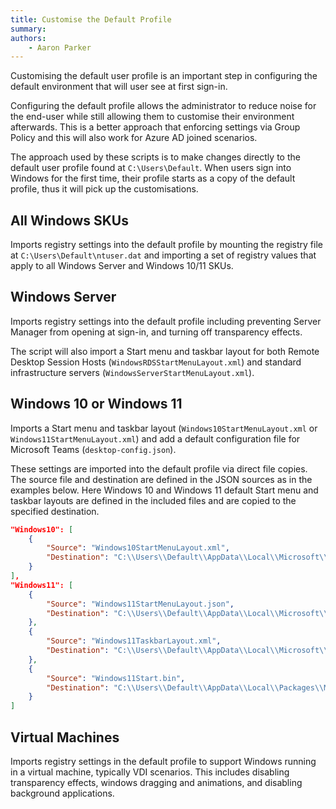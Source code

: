 ```yaml
---
title: Customise the Default Profile
summary:
authors:
    - Aaron Parker
---
```

Customising the default user profile is an important step in configuring the default environment that will user see at first sign-in.

Configuring the default profile allows the administrator to reduce noise for the end-user while still allowing them to customise their environment afterwards. This is a better approach that enforcing settings via Group Policy and this will also work for Azure AD joined scenarios.

The approach used by these scripts is to make changes directly to the default user profile found at `C:\Users\Default`. When users sign into Windows for the first time, their profile starts as a copy of the default profile, thus it will pick up the customisations.

## All Windows SKUs

Imports registry settings into the default profile by mounting the registry file at `C:\Users\Default\ntuser.dat` and importing a set of registry values that apply to all Windows Server and Windows 10/11 SKUs.

## Windows Server

Imports registry settings into the default profile including preventing Server Manager from opening at sign-in, and turning off transparency effects.

The script will also import a Start menu and taskbar layout for both Remote Desktop Session Hosts (`WindowsRDSStartMenuLayout.xml`) and standard infrastructure servers (`WindowsServerStartMenuLayout.xml`).

## Windows 10 or Windows 11

Imports a Start menu and taskbar layout (`Windows10StartMenuLayout.xml` or `Windows11StartMenuLayout.xml`) and add a default configuration file for Microsoft Teams (`desktop-config.json`).

These settings are imported into the default profile via direct file copies. The source file and destination are defined in the JSON sources as in the examples below. Here Windows 10 and Windows 11 default Start menu and taskbar layouts are defined in the included files and are copied to the specified destination.

```json
"Windows10": [
    {
        "Source": "Windows10StartMenuLayout.xml",
        "Destination": "C:\\Users\\Default\\AppData\\Local\\Microsoft\\Windows\\Shell\\LayoutModification.xml"
    }
],
"Windows11": [
    {
        "Source": "Windows11StartMenuLayout.json",
        "Destination": "C:\\Users\\Default\\AppData\\Local\\Microsoft\\Windows\\Shell\\LayoutModification.json"
    },
    {
        "Source": "Windows11TaskbarLayout.xml",
        "Destination": "C:\\Users\\Default\\AppData\\Local\\Microsoft\\Windows\\Shell\\LayoutModification.xml"
    },
    {
        "Source": "Windows11Start.bin",
        "Destination": "C:\\Users\\Default\\AppData\\Local\\Packages\\Microsoft.Windows.StartMenuExperienceHost_cw5n1h2txyewy\\LocalState\\start.bin"
    }
]
```

## Virtual Machines

Imports registry settings in the default profile to support Windows running in a virtual machine, typically VDI scenarios. This includes disabling transparency effects, windows dragging and animations, and disabling background applications.
